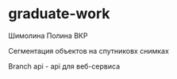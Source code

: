 # graduate-work
Шимолина Полина ВКР

Сегментация объектов на спутниковх снимках

Branch api - api для веб-сервиса
